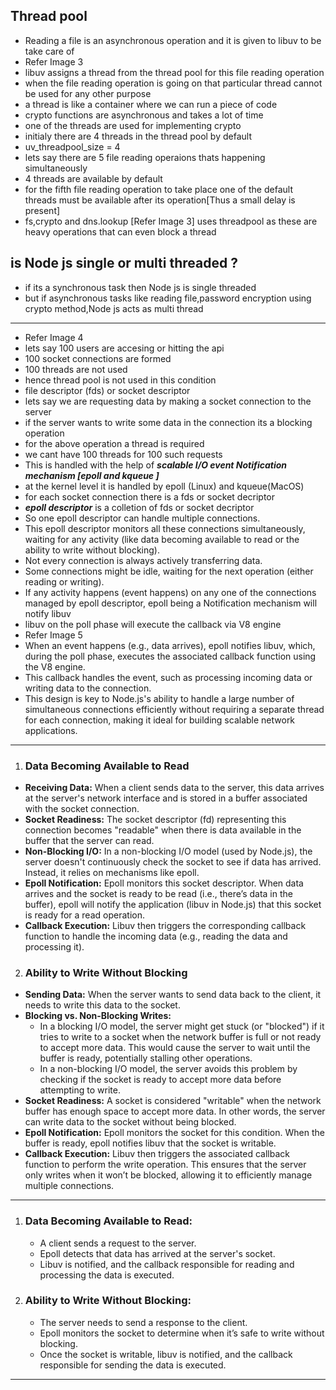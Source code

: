 ## Thread pool
* Reading a file is an asynchronous operation and it is given to libuv to be take care of
* Refer Image 3
* libuv assigns a thread from the thread pool for this file reading operation
* when the file reading operation is going on that particular thread cannot be used for any other purpose
* a thread is like a container where we can run a piece of code
* crypto functions are asynchronous and takes a lot of time
* one of the threads are used for implementing crypto
* initialy there are 4 threads in the thread pool by default
* uv_threadpool_size = 4
* lets say there are 5 file reading operaions thats happening simultaneously
* 4 threads are available by default
* for the fifth file reading operation to take place one of the default threads must be available after its operation[Thus a small delay is present]
* fs,crypto and dns.lookup [Refer Image 3] uses threadpool as these are heavy operations that can even block a thread
## is Node js single or multi threaded ?
* if its a synchronous task then Node js is single threaded
* but if asynchronous tasks like reading file,password encryption using crypto method,Node js acts as multi thread
---
* Refer Image 4
* lets say 100 users are accesing or hitting the api
* 100 socket connections are formed
* 100 threads are not used 
* hence thread pool is not used in this condition
* file descriptor (fds) or socket descriptor
* lets say we are requesting data by making a socket connection to the server
* if the server wants to write some data in the connection its a blocking operation
* for the above operation a thread is required
* we cant have 100 threads for 100 such requests
* This is handled with the help of ***scalable I/O event Notification mechanism [epoll and kqueue ]***
* at the kernel level it is handled by epoll (Linux) and kqueue(MacOS)
* for each socket connection there is a fds or socket decriptor
* ***epoll descriptor*** is a colletion of fds or socket decriptor
* So one epoll descriptor can handle multiple connections.
* This epoll descriptor monitors all these connections simultaneously, waiting for any activity (like data becoming available to read or the ability to write without blocking).
* Not every connection is always actively transferring data. 
* Some connections might be idle, waiting for the next operation (either reading or writing).
* If any activity happens (event happens) on any one of the connections managed by epoll descriptor, epoll being a Notification mechanism  will notify libuv 
* libuv on the poll phase will execute the callback via V8 engine
* Refer Image 5
* When an event happens (e.g., data arrives), epoll notifies libuv, which, during the poll phase, executes the associated callback function using the V8 engine. 
* This callback handles the event, such as processing incoming data or writing data to the connection.
* This design is key to Node.js's ability to handle a large number of simultaneous connections efficiently without requiring a separate thread for each connection, making it ideal for building scalable network applications.
---
1. ### Data Becoming Available to Read
 - **Receiving Data:** When a client sends data to the server, this data arrives at the server's network interface and is stored in a buffer associated with the socket connection.
 - **Socket Readiness:** The socket descriptor (fd) representing this connection becomes "readable" when there is data available in the buffer that the server can read.
 - **Non-Blocking I/O:** In a non-blocking I/O model (used by Node.js), the server doesn't continuously check the socket to see if data has arrived. Instead, it relies on mechanisms like epoll.
 - **Epoll Notification:** Epoll monitors this socket descriptor. When data arrives and the socket is ready to be read (i.e., there’s data in the buffer), epoll will notify the application (libuv in Node.js) that this socket is ready for a read operation.
 - **Callback Execution:** Libuv then triggers the corresponding callback function to handle the incoming data (e.g., reading the data and processing it).
2. ### Ability to Write Without Blocking
 - **Sending Data:** When the server wants to send data back to the client, it needs to write this data to the socket.
 - **Blocking vs. Non-Blocking Writes:**
     * In a blocking I/O model, the server might get stuck (or "blocked") if it tries to write to a socket when the network buffer is full or not ready to accept more data. This would cause the server to wait until the buffer is ready, potentially stalling other operations.
     * In a non-blocking I/O model, the server avoids this problem by checking if the socket is ready to accept more data before attempting to write.
 - **Socket Readiness:** A socket is considered "writable" when the network buffer has enough space to accept more data. In other words, the server can write data to the socket without being blocked.
 - **Epoll Notification:** Epoll monitors the socket for this condition. When the buffer is ready, epoll notifies libuv that the socket is writable.
 - **Callback Execution:** Libuv then triggers the associated callback function to perform the write operation. This ensures that the server only writes when it won’t be blocked, allowing it to efficiently manage multiple connections.
---
1. ### Data Becoming Available to Read:
    - A client sends a request to the server.
    - Epoll detects that data has arrived at the server's socket.
    - Libuv is notified, and the callback responsible for reading and processing the data is executed.

2. ### Ability to Write Without Blocking:
    - The server needs to send a response to the client.
    - Epoll monitors the socket to determine when it’s safe to write without blocking.
    - Once the socket is writable, libuv is notified, and the callback responsible for sending the data is executed.
---

